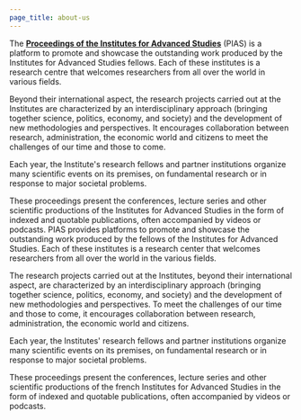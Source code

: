 ```yaml
---
page_title: about-us
---
```

The [**Proceedings of the Institutes for Advanced Studies**](https://PIAS.science "PIAS") (PIAS) is a platform to promote and showcase the outstanding work produced by the Institutes for Advanced Studies fellows. Each of these institutes is a research centre that welcomes researchers from all over the world in various fields. 

Beyond their international aspect, the research projects carried out at the Institutes are characterized by an interdisciplinary approach (bringing together science, politics, economy, and society) and the development of new methodologies and perspectives. It encourages collaboration between research, administration, the economic world and citizens to meet the challenges of our time and those to come.

Each year, the Institute's research fellows and partner institutions organize many scientific events on its premises, on fundamental research or in response to major societal problems.

These proceedings present the conferences, lecture series and other scientific productions of the Institutes for Advanced Studies in the form of indexed and quotable publications, often accompanied by videos or podcasts. PIAS provides platforms to promote and showcase the outstanding work produced by the fellows of the Institutes for Advanced Studies. Each of these institutes is a research center that welcomes researchers from all over the world in the various fields. 

The research projects carried out at the Institutes, beyond their international aspect, are characterized by an interdisciplinary approach (bringing together science, politics, economy, and society) and the development of new methodologies and perspectives. To meet the challenges of our time and those to come, it encourages collaboration between research, administration, the economic world and citizens.

Each year, the Institutes' research fellows and partner institutions organize many scientific events on its premises, on fundamental research or in response to major societal problems.

These proceedings present the conferences, lecture series and other scientific productions of the french Institutes for Advanced Studies in the form of indexed and quotable publications, often accompanied by videos or podcasts. 